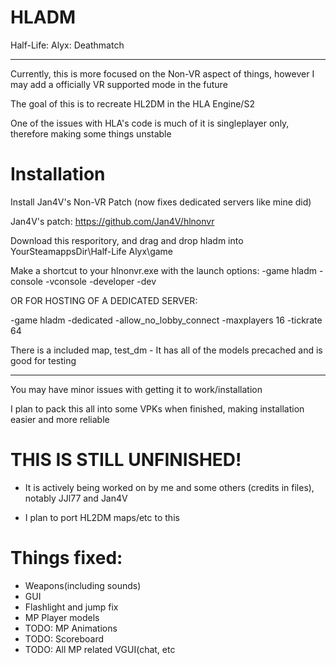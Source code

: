 <h1>HLADM</h1>
Half-Life: Alyx: Deathmatch
<hr>
<p>Currently, this is more focused on the Non-VR aspect of things, however I may add a officially VR supported mode in the future</p>
<p>The goal of this is to recreate HL2DM in the HLA Engine/S2</p>
<p>One of the issues with HLA's code is much of it is singleplayer only, therefore making some things unstable</p>
<h1>Installation</h1>
<p>Install Jan4V's Non-VR Patch (now fixes dedicated servers like mine did)</p>
<p>Jan4V's patch: <a href="https://github.com/Jan4V/hlnonvr">https://github.com/Jan4V/hlnonvr</a></p>
<p>Download this resporitory, and drag and drop hladm into YourSteamappsDir\Half-Life Alyx\game</p>
<p>Make a shortcut to your hlnonvr.exe with the launch options: -game hladm -console -vconsole -developer -dev</p>
<p>OR FOR HOSTING OF A DEDICATED SERVER:</p><p> -game hladm -dedicated -allow_no_lobby_connect -maxplayers 16 -tickrate 64</p>
<p>There is a included map, test_dm - It has all of the models precached and is good for testing</p>
<hr>
<p>You may have minor issues with getting it to work/installation<p>
<p>I plan to pack this all into some VPKs when finished, making installation easier and more reliable</p>
<h1>THIS IS STILL UNFINISHED!</h1>
<ul>
<li><p>It is actively being worked on by me and some others (credits in files), notably JJl77 and Jan4V<p></li>
<li><p>I plan to port HL2DM maps/etc to this<p></li>
</ul>
<h1>Things fixed:</h1>
<ul>
  <li>Weapons(including sounds)</li>
  <li>GUI</li>
  <li>Flashlight and jump fix</li>
  <li>MP Player models</li>
  <li>TODO: MP Animations</li>
  <li>TODO: Scoreboard   </li>
  <li>TODO: All MP related VGUI(chat, etc</li>
  </ul>
